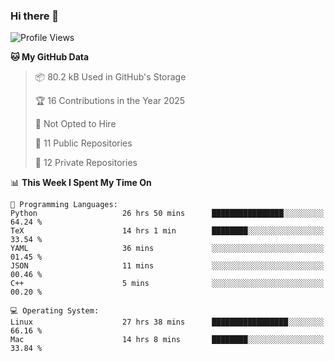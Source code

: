 ### Hi there 👋

<!--
**huayuan4396/huayuan4396** is a ✨ _special_ ✨ repository because its `README.md` (this file) appears on your GitHub profile.

Here are some ideas to get you started:

- 🔭 I’m currently working on ...
- 🌱 I’m currently learning ...
- 👯 I’m looking to collaborate on ...
- 🤔 I’m looking for help with ...
- 💬 Ask me about ...
- 📫 How to reach me: ...
- 😄 Pronouns: ...
- ⚡ Fun fact: ...
-->

<!--START_SECTION:waka-->
![Profile Views](http://img.shields.io/badge/Profile%20Views-1-blue)

**🐱 My GitHub Data** 

> 📦 80.2 kB Used in GitHub's Storage 
 > 
> 🏆 16 Contributions in the Year 2025
 > 
> 🚫 Not Opted to Hire
 > 
> 📜 11 Public Repositories 
 > 
> 🔑 12 Private Repositories 
 > 
📊 **This Week I Spent My Time On** 

```text
💬 Programming Languages: 
Python                   26 hrs 50 mins      ████████████████░░░░░░░░░   64.24 % 
TeX                      14 hrs 1 min        ████████░░░░░░░░░░░░░░░░░   33.54 % 
YAML                     36 mins             ░░░░░░░░░░░░░░░░░░░░░░░░░   01.45 % 
JSON                     11 mins             ░░░░░░░░░░░░░░░░░░░░░░░░░   00.46 % 
C++                      5 mins              ░░░░░░░░░░░░░░░░░░░░░░░░░   00.20 % 

💻 Operating System: 
Linux                    27 hrs 38 mins      █████████████████░░░░░░░░   66.16 % 
Mac                      14 hrs 8 mins       ████████░░░░░░░░░░░░░░░░░   33.84 % 
```


<!--END_SECTION:waka-->
